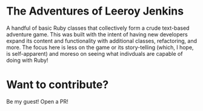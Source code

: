 # The Adventures of Leeroy Jenkins

A handful of basic Ruby classes that collectively form a crude text-based adventure game.  This was built with the intent of having new developers expand its content and functionality with additional classes, refactoring, and more.  The focus here is less on the game or its story-telling (which, I hope, is self-apparent) and moreso on seeing what indivduals are capable of doing with Ruby!

# Want to contribute?

Be my guest! Open a PR!
